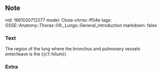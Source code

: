 ## Note
nid: 1661020712277
model: Cloze-chrisc-ff04e
tags: GSSE::Anatomy::Thorax::09._Lungs::General_introduction
markdown: false

### Text
<div class='toggle'>
  The region of the lung where the bronchus and pulmonary vessels
  enter/leave is the {{c1::hilum}}
</div>

### Extra

